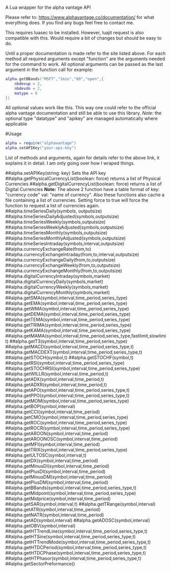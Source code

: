 A Lua wrapper for the alpha vantage API

Please refer to: https://www.alphavantage.co/documentation/ for what everything does. If you find any bugs feel free to contact me.

This requires luasec to be installed. However, luajit request is also compatible with this. Would require a bit of changes but should be easy to do.

Until a proper documentation is made refer to the site listed above. For each method all required arguments except "function" are the arguments needed for the command to work. All optional arguments can be passed as the last argument in the function call for example:

```lua
alpha.getBBands("MSFT","1min","60","open",{
	nbdevup = 2,
	nbdevdn = 2,
	matype = 0
})
```
All optional values work like this. This way one could refer to the official alpha vantage documentation and still be able to use this library. 
*Note:* the optional type "datatype" and "apikey" are managed automatically where applicable


#Usage
```lua
alpha = require("alphavantage")
alpha.setAPIKey("your-api-key")
```

List of methods and arguments, again for details refer to the above link, it explains it in detail. I am only going over how I wraped things.

##alpha.setAPIKey(string: key)
Sets the API key
##alpha.getPhysicalCurrencyList(boolean: force)
returns a list of Physical Currencies
##alpha.getDigitalCurrencyList(boolean: force)
returns a list of Digital Currencies
**Note:** The above 2 function have a table format of key: "currency code" val: "name of currency". Also these functions also cache a file containing a list of currencies. Setting force to true will force the function to request a list of currencies again.
##alpha.timeSeriesDaily(symbols, outputsize)
##alpha.timeSeriesDailyAdjusted(symbols,outputsize)
##alpha.timeSeriesWeekly(symbols,outputsize)
##alpha.timeSeriesWeeklyAdjusted(symbols,outputsize)
##alpha.timeSeriesMonthly(symbols,outputsize)
##alpha.timeSeriesMonthlyAdjusted(symbols,outputsize)
##alpha.timeSeriesIntraday(symbols,interval,outputsize)
##alpha.currencyExchangeRate(from,to)
##alpha.currencyExchangeIntraday(from,to,interval,outputsize)
##alpha.currencyExchangeDaily(from,to,outputsize)
##alpha.currencyExchangeWeekly(from,to,outputsize)
##alpha.currencyExchangeMonthly(from,to,outputsize)
##alpha.digitalCurrencyIntraday(symbols,market)
##alpha.digitalCurrencyDaily(symbols,market)
##alpha.digitalCurrencyWeekly(symbols,market)
##alpha.digitalCurrencyMonthly(symbols,market)
##alpha.getSMA(symbol,interval,time_period,series_type)
##alpha.getEMA(symbol,interval,time_period,series_type)
##alpha.getWMA(symbol,interval,time_period,series_type)
##alpha.getDEMA(symbol,interval,time_period,series_type)
##alpha.getTEMA(symbol,interval,time_period,series_type)
##alpha.getTRIMA(symbol,interval,time_period,series_type)
##alpha.getKAMA(symbol,interval,time_period,series_type)
##alpha.getMAMA(symbol,interval,time_period,series_type,fastlimit,slowlimit)
##alpha.getT3(symbol,interval,time_period,series_type)
##alpha.getMACD(symbol,interval,time_period,series_type,t)
##alpha.getMACDEXT(symbol,interval,time_period,series_type,t)
##alpha.getSTOCH(symbol,t)
##alpha.getSTOCHF(symbol,t)
##alpha.getRSI(symbol,interval,time_period,series_type)
##alpha.getSTOCHRSI(symbol,interval,time_period,series_type)
##alpha.getWILLR(symbol,interval,time_period,t)
##alpha.getADX(symbol,interval,time_period,t)
##alpha.getADXR(symbol,interval,time_period,t)
##alpha.getAPO(symbol,interval,time_period,series_type,t)
##alpha.getPPO(symbol,interval,time_period,series_type,t)
##alpha.getMOM(symbol,interval,time_period,series_type)
##alpha.getBOP(symbol,interval)
##alpha.getCCI(symbol,interval,time_period)
##alpha.getCMO(symbol,interval,time_period,series_type)
##alpha.getROC(symbol,interval,time_period,series_type)
##alpha.getROCR(symbol,interval,time_period,series_type)
##alpha.getAROON(symbol,interval,time_period)
##alpha.getAROONOSC(symbol,interval,time_period)
##alpha.getMFI(symbol,interval,time_period)
##alpha.getTRIX(symbol,interval,time_period,series_type)
##alpha.getULTOSC(symbol,interval,t)
##alpha.getDX(symbol,interval,time_period)
##alpha.getMinusDI(symbol,interval,time_period)
##alpha.getPlusDI(symbol,interval,time_period)
##alpha.getMinusDM(symbol,interval,time_period)
##alpha.getPlusDM(symbol,interval,time_period)
##alpha.getBBands(symbol,interval,time_period,series_type,t)
##alpha.getMidpoint(symbol,interval,time_period,series_type)
##alpha.getMidprice(symbol,interval,time_period)
##alpha.getSAR(symbol,interval,t)
##alpha.getTRange(symbol,interval)
##alpha.getATR(symbol,interval,time_period)
##alpha.getNATR(symbol,interval,time_period)
##alpha.getAD(symbol,interval)
##alpha.getADOSC(symbol,interval)
##alpha.getOBV(symbol,interval)
##alpha.getHTTrendLine(symbol,interval,time_period,series_type,t)
##alpha.getHTSine(symbol,interval,time_period,series_type,t)
##alpha.getHTTrendMode(symbol,interval,time_period,series_type,t)
##alpha.getHTDCPeriod(symbol,interval,time_period,series_type,t)
##alpha.getHTDCPhase(symbol,interval,time_period,series_type,t)
##alpha.getHTPhasor(symbol,interval,time_period,series_type,t)
##alpha.getSectorPreformance()